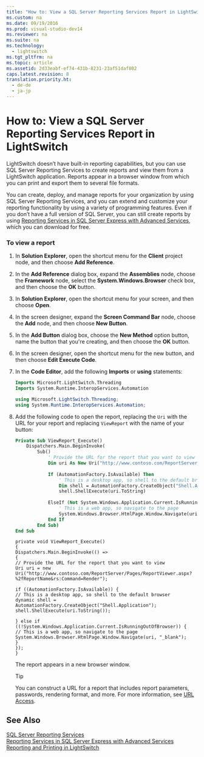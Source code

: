 ```yaml
---
title: "How to: View a SQL Server Reporting Services Report in LightSwitch"
ms.custom: na
ms.date: 09/19/2016
ms.prod: visual-studio-dev14
ms.reviewer: na
ms.suite: na
ms.technology: 
  - lightswitch
ms.tgt_pltfrm: na
ms.topic: article
ms.assetid: 2d33eabf-ef74-431b-8231-23af51daf802
caps.latest.revision: 8
translation.priority.ht: 
  - de-de
  - ja-jp
---
```

# How to: View a SQL Server Reporting Services Report in LightSwitch
LightSwitch doesn’t have built-in reporting capabilities, but you can use SQL Server Reporting Services to create reports and view them from a LightSwitch application. Reports appear in a browser window from which you can print and export them to several file formats.  
  
 You can create, deploy, and manage reports for your organization by using SQL Server Reporting Services, and you can extend and customize your reporting functionality by using a variety of programming features. Even if you don’t have a full version of SQL Server, you can still create reports by using [Reporting Services in SQL Server Express with Advanced Services](http://go.microsoft.com/fwlink/?LinkId=261812), which you can download for free.  
  
### To view a report  
  
1.  In **Solution Explorer**, open the shortcut menu for the **Client** project node, and then choose **Add Reference**.  
  
2.  In the **Add Reference** dialog box, expand the **Assemblies** node, choose the **Framework** node, select the **System.Windows.Browser** check box, and then choose the **OK** button.  
  
3.  In **Solution Explorer**, open the shortcut menu for your screen, and then choose **Open**.  
  
4.  In the screen designer, expand the **Screen Command Bar** node, choose the **Add** node, and then choose **New Button**.  
  
5.  In the **Add Button** dialog box, choose the **New Method** option button, name the button that you're creating, and then choose the **OK** button.  
  
6.  In the screen designer, open the shortcut menu for the new button, and then choose **Edit Execute Code**.  
  
7.  In the **Code Editor**, add the following **Imports** or **using** statements:  
  
    ```vb  
    Imports Microsoft.LightSwitch.Threading  
    Imports System.Runtime.InteropServices.Automation  
    ```  
  
    ```c#  
    using Microsoft.LightSwitch.Threading;  
    using System.Runtime.InteropServices.Automation;  
    ```  
  
8.  Add the following code to open the report, replacing the `Uri` with the URL for your report and replacing `ViewReport` with the name of your button:  
  
    ```vb  
    Private Sub ViewReport_Execute()  
        Dispatchers.Main.BeginInvoke(  
            Sub()  
                ' Provide the URL for the report that you want to view  
                Dim uri As New Uri("http://www.contoso.com/ReportServer/Pages/ReportViewer.aspx?%2fReportName&rs:Command=Render")  
  
                If (AutomationFactory.IsAvailable) Then  
                    ' This is a desktop app, so shell to the default browser  
                    Dim shell = AutomationFactory.CreateObject("Shell.Application")  
                    shell.ShellExecute(uri.ToString)  
  
                ElseIf (Not System.Windows.Application.Current.IsRunningOutOfBrowser) Then  
                    ' This is a web app, so navigate to the page  
                    System.Windows.Browser.HtmlPage.Window.Navigate(uri, "_blank")  
                End If  
            End Sub)  
    End Sub  
    ```  
  
    ```  
    private void ViewReport_Execute()  
    {  
    Dispatchers.Main.BeginInvoke(() =>  
    {  
    // Provide the URL for the report that you want to view  
    Uri uri = new Uri("http://www.contoso.com/ReportServer/Pages/ReportViewer.aspx?%2fReportName&rs:Command=Render");  
  
    if ((AutomationFactory.IsAvailable)) {  
    // This is a desktop app, so shell to the default browser  
    dynamic shell = AutomationFactory.CreateObject("Shell.Application");  
    shell.ShellExecute(uri.ToString());  
  
    } else if ((!System.Windows.Application.Current.IsRunningOutOfBrowser)) {  
    // This is a web app, so navigate to the page  
    System.Windows.Browser.HtmlPage.Window.Navigate(uri, "_blank");  
    }  
    });  
    }  
    ```  
  
     The report appears in a new browser window.  
  
    > [!TIP]
    >  You can construct a URL for a report that includes report parameters, passwords, rendering format, and more. For more information, see [URL Access](http://go.microsoft.com/fwlink/?LinkId=261808).  
  
## See Also  
 [SQL Server Reporting Services](http://go.microsoft.com/fwlink/?LinkId=261815)   
 [Reporting Services in SQL Server Express with Advanced Services](http://go.microsoft.com/fwlink/?LinkId=261814)   
 [Reporting and Printing in LightSwitch](../vs140/Reporting-and-Printing-in-LightSwitch.md)